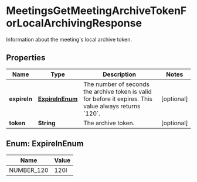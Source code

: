 

# MeetingsGetMeetingArchiveTokenForLocalArchivingResponse

Information about the meeting's local archive token.

## Properties

| Name | Type | Description | Notes |
|------------ | ------------- | ------------- | -------------|
|**expireIn** | [**ExpireInEnum**](#ExpireInEnum) | The number of seconds the archive token is valid for before it expires. This value always returns &#x60;120&#x60;. |  [optional] |
|**token** | **String** | The archive token. |  [optional] |



## Enum: ExpireInEnum

| Name | Value |
|---- | -----|
| NUMBER_120 | 120l |



